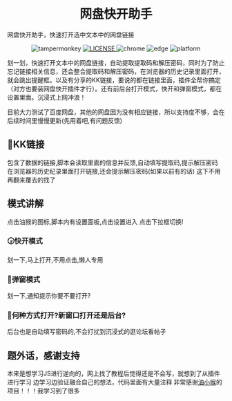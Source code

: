 <h1 align="center">网盘快开助手</h1>
网盘快开助手，快速打开选中文本中的网盘链接
<p align="center">
  <img src="https://img.shields.io/badge/TamperMonkey-v4.13-brightgreen.svg" alt="tampermonkey">
  <a href="LICENSE">
    <img src="https://img.shields.io/badge/license-MIT-lightgrey.svg" alt="LICENSE">
  </a>
  <img src="https://img.shields.io/badge/Chrome-≥76.0-brightgreen.svg" alt="chrome">
  <img src="https://img.shields.io/badge/Edge-≥88.0-brightgreen.svg" alt="edge">
  <img src="https://img.shields.io/badge/Platform-Windows%20%7C%20Mac%20%7C%20Linux-blue.svg" alt="platform">
</p>

划一划，快速打开文本中的网盘链接，自动提取提取码和解压密码，同时为了防止忘记链接相关信息，还会整合提取码和解压密码，在浏览器的历史记录里面打开，就会跳出提醒框。以及有分享的KK链接，要说的都在链接里面，插件全帮你搞定（对方也要装网盘快开插件才行）。还有前后台打开模式，快开和弹窗模式，都在设置里面。沉浸式上网冲浪！

目前大力测试了百度网盘，其他的网盘因为没有相应链接，所以支持度不够，会在后续时间里慢慢更新(先用着吧,有问题反馈)

## 🚀KK链接
包含了数据的链接,脚本会读取里面的信息并反馈,自动填写提取码,提示解压密码
在浏览器的历史纪录里面打开链接,还会提示解压密码(如果以前有的话)
这下不用再翻来覆去的找了

## 模式讲解
点击油猴的图标,脚本内有设置面板,点击设置进入
点击下拉框切换!

### 🕞快开模式
划一下,马上打开,不用点击,懒人专用

### 🚟弹窗模式
划一下,通知提示你要不要打开?

### 🏰何种方式打开?新窗口打开还是后台?
后台也是自动填写密码的,不会打扰到沉浸式的逛论坛看帖子


## 题外话，感谢支持
本来是想学习JS进行逆向的，网上找了教程后觉得还是不会写，就想到了从插件进行学习
边学习边验证融合自己的想法，代码里面有大量注释
非常感谢[油小猴]('https://github.com/syhyz1990/panAI')的项目！！！我学习到了很多
